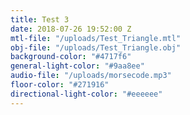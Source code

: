 ```yaml
---
title: Test 3
date: 2018-07-26 19:52:00 Z
mtl-file: "/uploads/Test_Triangle.mtl"
obj-file: "/uploads/Test_Triangle.obj"
background-color: "#4717f6"
general-light-color: "#9aa8ee"
audio-file: "/uploads/morsecode.mp3"
floor-color: "#271916"
directional-light-color: "#eeeeee"
---
```


